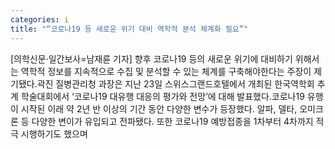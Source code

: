 ```yaml
---
categories: i
title: "“코로나19 등 새로운 위기 대비 역학적 분석 체계화 필요”"
---
```

[의학신문·일간보사=남재륜 기자] 향후 코로나19 등의 새로운 위기에 대비하기 위해서는 역학적 정보를 지속적으로 수집 및 분석할 수 있는 체계를 구축해야한다는 주장이 제기됐다.곽진 질병관리청 과장은 지난 23일 스위스그랜드호텔에서 개최된 한국역학회 추계 학술대회에서 ‘코로나19 대유행 대응의 평가와 전망’에 대해 발표했다.코로나19 유행이 시작된 이래 약 2년 반 이상의 기간 동안 다양한 변수가 등장했다. 알파, 델타, 오미크론 등 다양한 변이가 유입되고 전파됐다. 또한 코로나19 예방접종을 1차부터 4차까지 적극 시행하기도 했으며